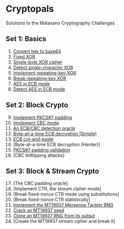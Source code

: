 # Cryptopals

Solutions to the Matasano Cryptography Challenges



## Set 1: Basics

1. [Convert hex to base64](/solutions/challenge1.py)
2. [Fixed XOR](/solutions/challenge2.py)
3. [Single-byte XOR cipher](/solutions/challenge3.py)
4. [Detect single-character XOR](/solutions/challenge4.py)
5. [Implement repeating-key XOR](/solutions/challenge5.py)
6. [Break repeating-key XOR](/solutions/challenge6.py)
7. [AES in ECB mode](/solutions/challenge7.py)
8. [Detect AES in ECB mode](/solutions/challenge8.py)



## Set 2: Block Crypto

9. [Implement PKCS#7 padding](/solutions/challenge9.py)
10. [Implement CBC mode](/solutions/challenge10.py)
11. [An ECB/CBC detection oracle](/solutions/challenge11.py)
12. [Byte-at-a-time ECB decryption (Simple)](/solutions/challenge12.py)
13. [ECB cut-and-paste](/solutions/challenge13.py)
14. [Byte-at-a-time ECB decryption (Harder)]
15. [PKCS#7 padding validation](/solutions/challenge15.py)
16. [CBC bitflipping attacks]



## Set 3: Block & Stream Crypto

17. [The CBC padding oracle]
18. [Implement CTR, the stream cipher mode]
19. [Break fixed-nonce CTR mode using substitutions]
20. [Break fixed-nonce CTR statistically]
21. [Implement the MT19937 Mersenne Twister RNG](https://github.com/anneouyang/MT19937)
22. [Crack an MT19937 seed](https://github.com/anneouyang/MT19937)
23. [Clone an MT19937 RNG from its output](https://github.com/anneouyang/MT19937)
24. [Create the MT19937 stream cipher and break it]



